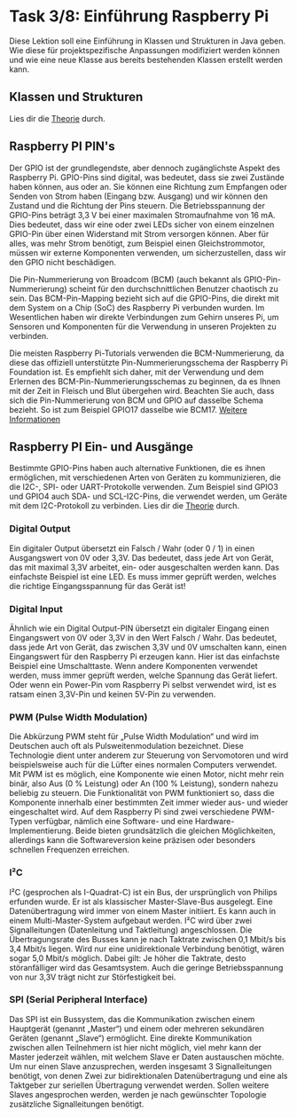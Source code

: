 # Task 3/8: Einführung Raspberry Pi

Diese Lektion soll eine Einführung in Klassen und Strukturen in Java geben. Wie diese für projektspezifische Anpassungen 
modifiziert werden können und wie eine neue Klasse aus bereits bestehenden Klassen erstellt werden kann.

## Klassen und Strukturen
Lies dir die [Theorie](https://gitlab.fhnw.ch/2022hs-oop1/docs/-/blob/main/woche-06/Klassen.pdf) durch.

## Raspberry PI PIN's
Der GPIO ist der grundlegendste, aber dennoch zugänglichste Aspekt des Raspberry Pi. GPIO-Pins sind digital, was bedeutet, 
dass sie zwei Zustände haben können, aus oder an. Sie können eine Richtung zum Empfangen oder Senden von Strom haben 
(Eingang bzw. Ausgang) und wir können den Zustand und die Richtung der Pins steuern. Die Betriebsspannung der GPIO-Pins 
beträgt 3,3 V bei einer maximalen Stromaufnahme von 16 mA. Dies bedeutet, dass wir eine oder zwei LEDs sicher von einem 
einzelnen GPIO-Pin über einen Widerstand mit Strom versorgen können. Aber für alles, was mehr Strom benötigt, zum 
Beispiel einen Gleichstrommotor, müssen wir externe Komponenten verwenden, um sicherzustellen, dass wir den GPIO nicht 
beschädigen.

Die Pin-Nummerierung von Broadcom (BCM) (auch bekannt als GPIO-Pin-Nummerierung) scheint für den durchschnittlichen 
Benutzer chaotisch zu sein. Das BCM-Pin-Mapping bezieht sich auf die GPIO-Pins, die direkt mit dem System on a Chip (SoC) 
des Raspberry Pi verbunden wurden. Im Wesentlichen haben wir direkte Verbindungen zum Gehirn unseres Pi, um Sensoren und 
Komponenten für die Verwendung in unseren Projekten zu verbinden.

Die meisten Raspberry Pi-Tutorials verwenden die BCM-Nummerierung, da diese das offiziell unterstützte 
Pin-Nummerierungsschema der Raspberry Pi Foundation ist. Es empfiehlt sich daher, mit der Verwendung und dem Erlernen 
des BCM-Pin-Nummerierungsschemas zu beginnen, da es Ihnen mit der Zeit in Fleisch und Blut übergehen wird. Beachten Sie 
auch, dass sich die Pin-Nummerierung von BCM und GPIO auf dasselbe Schema bezieht. So ist zum Beispiel GPIO17 dasselbe 
wie BCM17.
[Weitere Informationen](https://pi4j.com/documentation/pin-numbering/)

## Raspberry PI Ein- und Ausgänge
Bestimmte GPIO-Pins haben auch alternative Funktionen, die es ihnen ermöglichen, mit verschiedenen Arten von Geräten zu
kommunizieren, die die I2C-, SPI- oder UART-Protokolle verwenden. Zum Beispiel sind GPIO3 und GPIO4 auch SDA- und SCL-I2C-Pins,
die verwendet werden, um Geräte mit dem I2C-Protokoll zu verbinden.
Lies dir die [Theorie](https://pi4j.com/documentation/io-examples/) durch.

### Digital Output
Ein digitaler Output übersetzt ein Falsch / Wahr (oder 0 / 1) in einen Ausgangswert von 0V oder 3,3V. Das 
bedeutet, dass jede Art von Gerät, das mit maximal 3,3V arbeitet, ein- oder ausgeschalten werden kann. Das einfachste 
Beispiel ist eine LED. Es muss immer geprüft werden, welches die richtige Eingangsspannung für das Gerät ist!

### Digital Input
Ähnlich wie ein Digital Output-PIN übersetzt ein digitaler Eingang einen Eingangswert von 0V oder 3,3V in den Wert 
Falsch / Wahr. Das bedeutet, dass jede Art von Gerät, das zwischen 3,3V und 0V umschalten kann, einen Eingangswert für 
den Raspberry Pi erzeugen kann. Hier ist das einfachste Beispiel eine Umschalttaste. Wenn andere Komponenten 
verwendet werden, muss immer geprüft werden, welche Spannung das Gerät liefert. Oder wenn ein Power-Pin vom Raspberry Pi 
selbst verwendet wird, ist es ratsam einen 3,3V-Pin und keinen 5V-Pin zu verwenden.

### PWM (Pulse Width Modulation)
Die Abkürzung PWM steht für „Pulse Width Modulation“ und wird im Deutschen auch oft als Pulsweitenmodulation bezeichnet. 
Diese Technologie dient unter anderem zur Steuerung von Servomotoren und wird beispielsweise auch für die Lüfter eines 
normalen Computers verwendet. Mit PWM ist es möglich, eine Komponente wie einen Motor, nicht mehr rein binär, also Aus 
(0 % Leistung) oder An (100 % Leistung), sondern nahezu beliebig zu steuern. Die Funktionalität von PWM funktioniert so, 
dass die Komponente innerhalb einer bestimmten Zeit immer wieder aus- und wieder eingeschaltet wird. Auf dem 
Raspberry Pi sind zwei verschiedene PWM-Typen verfügbar, nämlich eine Software- und eine Hardware-Implementierung. 
Beide bieten grundsätzlich die gleichen Möglichkeiten, allerdings kann die Softwareversion keine präzisen oder besonders 
schnellen Frequenzen erreichen.

### I²C
I²C (gesprochen als I-Quadrat-C) ist ein Bus, der ursprünglich von Philips erfunden wurde. Er ist als klassischer 
Master-Slave-Bus ausgelegt. Eine Datenübertragung wird immer von einem Master initiiert. Es kann auch in einem 
Multi-Master-System aufgebaut werden. I²C wird über zwei Signalleitungen (Datenleitung und Taktleitung) angeschlossen. 
Die Übertragungsrate des Busses kann je nach Taktrate zwischen 0,1 Mbit/s bis 3,4 Mbit/s liegen. Wird nur eine 
unidirektionale Verbindung benötigt, wären sogar 5,0 Mbit/s möglich. Dabei gilt: Je höher die Taktrate, desto 
störanfälliger wird das Gesamtsystem. Auch die geringe Betriebsspannung von nur 3,3V trägt nicht zur Störfestigkeit bei.

### SPI (Serial Peripheral Interface)
Das SPI ist ein Bussystem, das die Kommunikation zwischen einem Hauptgerät (genannt „Master“) und einem oder mehreren 
sekundären Geräten (genannt „Slave“) ermöglicht. Eine direkte Kommunikation zwischen allen Teilnehmern ist hier nicht 
möglich, viel mehr kann der Master jederzeit wählen, mit welchem Slave er Daten austauschen möchte. Um nur einen Slave 
anzusprechen, werden insgesamt 3 Signalleitungen benötigt, von denen Zwei zur bidirektionalen Datenübertragung und eine 
als Taktgeber zur seriellen Übertragung verwendet werden. Sollen weitere Slaves angesprochen werden, werden je nach 
gewünschter Topologie zusätzliche Signalleitungen benötigt.